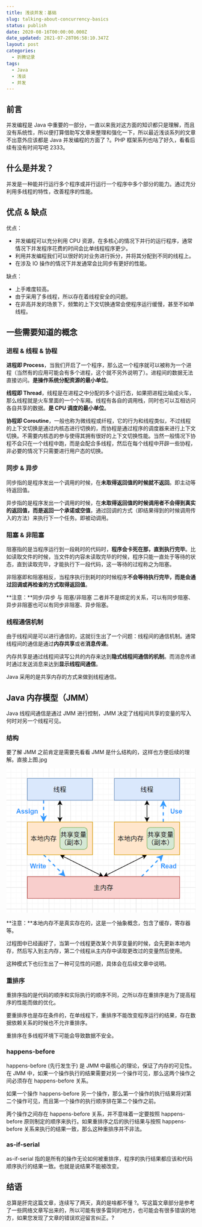 ```yaml
---
title: 浅谈并发：基础
slug: talking-about-concurrency-basics
status: publish
date: 2020-08-16T00:00:00.000Z
date_updated: 2021-07-28T06:58:10.347Z
layout: post
categories:
  - 折腾记录
tags:
  - Java
  - 浅谈
  - 并发
---
```


## 前言

并发编程是 Java 中重要的一部分，一直以来我对这方面的知识都只是理解，而且没有系统性，所以便打算借助写文章来整理和强化一下，所以最近浅谈系列的文章不出意外应该都是 Java 并发编程的方面了 ?。PHP 框架系列也咕了好久，看看后续有没有时间写吧 2333。

## 什么是并发？

并发是一种能并行运行多个程序或并行运行一个程序中多个部分的能力。通过充分利用多线程的特性，改善程序的性能。

## 优点 & 缺点

优点：

- 并发编程可以充分利用 CPU 资源，在多核心的情况下并行的运行程序，通常情况下并发程序花费的时间会比单线程程序更少。
- 利用并发编程我们可以很好的对业务进行拆分，并将其分配到不同的线程上。
- 在涉及 IO 操作的情况下并发通常会比同步有更好的性能。

缺点：

- 上手难度较高。
- 由于采用了多线程，所以存在着线程安全的问题。
- 在非高并发的场景下，频繁的上下文切换通常会使程序运行缓慢，甚至不如单线程。

## 一些需要知道的概念

### 进程 & 线程 & 协程

**进程即 Process**，当我们开启了一个程序，那么这一个程序就可以被称为一个进程（当然有的应用可能会有多个进程，这个就不另外说明了）。进程间的数据无法直接访问。**是操作系统分配资源的最小单位**。

**线程即 Thread**，线程是在进程之中分配的多个运行态，如果把进程比喻成火车，那么线程就是火车里面的一个个车厢。线程有各自的调用栈，同时也可以互相访问各自共享的数据。**是 CPU 调度的最小单位**。

**协程即 Coroutine**，一般也称为微线程或纤程，它的行为和线程类似，不过线程的上下文切换是通过内核态进行切换的，而协程是通过程序的调度器来进行上下文切换。不需要内核态的参与使得其拥有很好的上下文切换性能。当然一般情况下协程不会只在一个线程中跑，而是会配合多线程，然后在每个线程中开辟一些协程，非必要的情况下只需要进行用户态的切换。

### 同步 & 异步

同步指的是程序发出一个调用的时候，在**未取得返回值的时候就不返回**。即主动等待返回值。

异步指的是程序发出一个调用的时候，在**未取得返回值的时候调用者不会得到真实的返回值，而是返回一个承诺或空值**，通过回调的方式（即结果得到的时候调用传入的方法）来执行下一个任务。即被动调用。

### 阻塞 & 非阻塞

阻塞指的是当程序运行到一段耗时的代码时，**程序会卡死在那，直到执行完毕**。比如读取文件的时候，当文件的内容未读取完毕的时候，程序只能一直处于等待的状态，直到读取完毕，才能执行下一段代码，这一等待的过程称之为阻塞。

非阻塞即和阻塞相反，当程序执行到耗时的时候程序**不会等待执行完毕，而是会通过回调或再检查的方式取得返回值**。

**注意：**同步/异步 与 阻塞/非阻塞 二者并不是绑定的关系，可以有同步阻塞、异步非阻塞也可以有同步非阻塞、异步阻塞。

### 线程通信机制

由于线程间是可以进行通信的，这就衍生出了一个问题：线程间的通信机制。通常线程间的通信是通过**内存共享**或者**消息传递**。

内存共享是通过线程间读写公共的内存来达到**隐式线程间通信的机制**。而消息传递时通过发送消息来达到**显示线程间通信**。

Java 采用的是共享内存的方式来做到线程通信。

## Java 内存模型（JMM）

Java 线程间通信是通过 JMM 进行控制，JMM 决定了线程间共享的变量的写入何时对另一个线程可见。

### 结构

要了解 JMM 之前肯定是需要先看看 JMM 是什么结构的，这样也方便后续的理解。直接上图.jpg

![](images/89119a17-8b56-4742-95e2-a9dafe1580b6.jpg)

**注意：**本地内存不是真实存在的，这是一个抽象概念，包含了缓存，寄存器等。

过程图中已经画好了，当第一个线程更改某个共享变量的时候，会先更新本地内存，然后写入到主内存，第二个线程从主内存中读取更改过的变量然后使用。

这种模式下也衍生出了一种可见性的问题，具体会在后续文章中说明。

### 重排序

重排序指的是代码的顺序和实际执行的顺序不同，之所以存在重排序是为了提高程序的性能而做的优化。

要重排序也是存在条件的，在单线程下，重排序不能改变程序运行的结果，存在数据依赖关系的时候也不允许重排序。

重排序在多线程环境下可能会导致数据不安全。

### happens-before

happens-before (先行发生于) 是 JMM 中最核心的理论，保证了内存的可见性。在 JMM 中，如果一个操作执行的结果需要对另一个操作可见，那么这两个操作之间必须存在 happens-before 关系。

如果一个操作 happens-before 另一个操作，那么第一个操作的执行结果将对第二个操作可见，而且第一个操作的执行顺序排在第二个操作之前。

两个操作之间存在 happens-before 关系，并不意味着一定要按照 happens-before 原则制定的顺序来执行。如果重排序之后的执行结果与按照 happens-before 关系来执行的结果一致，那么这种重排序并不非法。

### as-if-serial

as-if-serial 指的是所有的操作无论如何被重排序，程序的执行结果都应该和代码顺序执行的结果一致。也就是说结果不能被改变。

## 结语

总算是肝完这篇文章，连续写了两天，真的是啥都不懂 ?。写这篇文章部分是参考了一些网络文章写出来的，所以可能有很多雷同的地方，也可能会有很多错误的地方，如果您发现了文章的错误欢迎留言纠正。?
